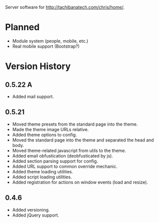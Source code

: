 Server software for <http://tachibanatech.com/chris/home/>.

# Planned

-   Module system (people, mobile, etc.)
-   Real mobile support (Bootstrap?)

# Version History

## 0.5.22 A

-   Added mail support.

## 0.5.21

-   Moved theme presets from the standard page into the theme.
-   Made the theme image URLs relative.
-   Added theme options to config.
-   Moved the standard page into the theme and separated the head and body.
-   Moved theme-related javascript from utils to the theme.
-   Added email obfustication (deobfusticated by js).
-   Added section parsing support for config.
-   Added URL support to common override mechanic.
-   Added theme loading utilities.
-   Added script loading utilities.
-   Added registration for actions on window events (load and resize).

## 0.4.6

-   Added versioning.
-   Added jQuery support.
